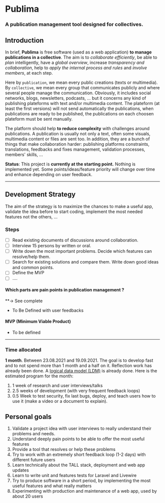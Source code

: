 # Publima
### A publication management tool designed for collectives.

## Introduction
In brief, **Publima** is free software (used as a web application) **to manage publications in a collective**. The aim is to *collaborate efficiently*, be able to *plan* intelligently, have a *global overview*, increase *transparency and collaboration*, help to *apply the internal process and rules* and *involve members*, at each step.

Here by `publication`, we mean every public creations (texts or multimedia). By `collective`, we mean every group that communicates publicly and where several people manage the communication. Obviously, it includes social networks, blogs, newsletters, podcasts, ... but it concerns any kind of publishing plateforms with text and/or multimedia content. The plateform (at least the first versions) will not send automatically the publications, when publications are ready to be published, the publications on each choosen plateform must be sent manually.

The platform should help **to reduce complexity** with challenges around publications. A publication is usually not only a text, often some visuals, multimedia content or files are sent too. In addition, they are a bunch of things that make collaboration harder: publishing platforms constraints, translations, feedbacks and fixes management, validation processes, members' skills, ...

**Status**: This project is **currently at the starting point.** Nothing is implemented yet. Some points/ideas/feature priority will change over time and enhance depending on user feedback.

-----
## Development Strategy
The aim of the strategy is to maximize the chances to make a useful app, validate the idea before to start coding, implement the most needed features not the others, ...
### Steps
- [ ] Read existing documents of discussions around collaboration.
- [ ] Interview 15 persons by written or oral.
- [ ] Write down the most important problems. Decide which features can resolve/help them.
- [ ] Search for existing solutions and compare them. Write down good ideas and common points.
- [ ] Define the MVP
- [ ] ....

#### Which parts are pain points in publication management ?
**-> See complete
- To Be Defined with user feedbacks

#### MVP (Minimum Viable Product)
- To be defined

-----
### Time allocated
**1 month**. Between 23.08.2021 and 19.09.2021. The goal is to develop fast and to not spend more than 1 month and a half on it.
Reflection work has already been done. A [logical data model (LDM)](docs/MLD.png) is already done. Here is the estimated program for the month:
1. 1 week of research and user interviews/talks
1. 2.5 weeks of development (with very frequent feedback loops)
1. 0.5 Week to test security, fix last bugs, deploy, and teach users how to use it (make a video or a document to explain).

## Personal goals
1. Validate a project idea with user interviews to really understand their problems and needs.
1. Understand deeply pain points to be able to offer the most useful features
1. Provide a tool that resolves or help these problems
1. Try to work with an extremely short feedback loop (1-2 days) with different future users
1. Learn technically about the TALL stack, deployment and web app updates
1. Learn to write unit and features tests for Laravel and Livewire
1. Try to produce software in a short period, by implementing the most useful features and what really matters
1. Experimenting with production and maintenance of a web app, used by about 20 users
